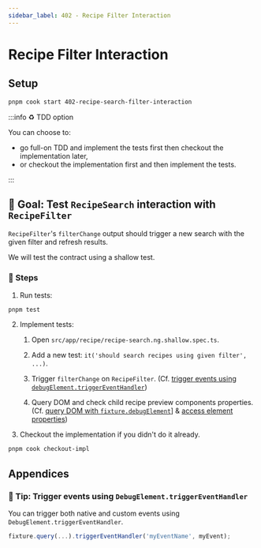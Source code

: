 ```yaml
---
sidebar_label: 402 - Recipe Filter Interaction
---
```


# Recipe Filter Interaction

## Setup

```sh
pnpm cook start 402-recipe-search-filter-interaction
```

:::info ♻️ TDD option

You can choose to:

- go full-on TDD and implement the tests first then checkout the implementation later,
- or checkout the implementation first and then implement the tests.

:::

## 🎯 Goal: Test `RecipeSearch` interaction with `RecipeFilter`

`RecipeFilter`'s `filterChange` output should trigger a new search with the given filter and refresh results.

We will test the contract using a shallow test.

### 📝 Steps

1. Run tests:

```sh
pnpm test
```

2. Implement tests:

   1. Open `src/app/recipe/recipe-search.ng.shallow.spec.ts`.

   2. Add a new test: `it('should search recipes using given filter', ...)`.

   3. Trigger `filterChange` on `RecipeFilter`. (Cf. [trigger events using `debugElement.triggerEventHandler`](#-tip-trigger-events-using-debugelementtriggereventhandler))

   4. Query DOM and check child recipe preview components properties. (Cf. [query DOM with `fixture.debugElement`](./302-recipe-search-integration.md#-tip-query-dom-with-fixturedebugelement)] & [access element properties](./303-recipe-search-shallow.md#-tip-access-element-properties))

3. Checkout the implementation if you didn't do it already.

```sh
pnpm cook checkout-impl
```

## Appendices

### 🎁 Tip: Trigger events using `DebugElement.triggerEventHandler`

You can trigger both native and custom events using `DebugElement.triggerEventHandler`.

```ts
fixture.query(...).triggerEventHandler('myEventName', myEvent);
```
